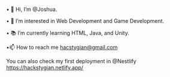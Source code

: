 • 👋 Hi, I’m @Joshua.

• 🤔 I’m interested in Web Development and Game Development. 

• 📚 I’m currently learning HTML, Java, and Unity.

•📫 How to reach me hacstygian@gmail.com 

You can also check my first deployment in @Nestlify https://hackstygian.netlify.app/
